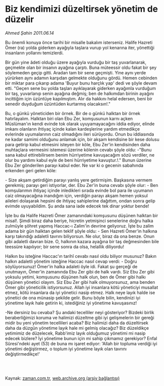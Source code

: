 # Biz kendimizi düzeltirsek yönetim de düzelir

*Ahmed Şahin 2011.06.14*

<td class="columnist-detail">
<p>Bu önemli konuya önce tarihi bir misalle bakalım isterseniz. Halife Hazreti Ömer (ra) yolda giderken ayağıyla taşlara vurup yol kenarına iter, yönettiği insanların yollarını temizlerdi.</p>
<p>
<div id="haberMetinDiv">
<p>Bir gün yine âdeti olduğu üzere ayağıyla vurduğu bir taş yuvarlanarak, geçmekte olan bir insanın ayağına çarptı. Buna müteessir oldu fakat bir şey söylemeden geçip gitti. Aradan tam bir sene geçmişti. Yine aynı yerde yürürken aynı adamın karşıdan gelmekte olduğunu gördü. Hemen cebinden bir miktar para çıkarıp adama 'Buyur bunu harçlık yap' dedi ve şöyle devam etti. "Geçen sene bu yolda taşları ayıklayarak giderken ayağımla vurduğum bir taş, yuvarlanıp senin ayağına değmiş; ben de halkımdan birinin ayağını incittiğim için üzüntüye kapılmıştım. Alır da hakkını helal edersen, beni bir senedir duyduğum üzüntüden kurtarmış olacaksın!."
<p> Bu, o günkü yöneticiden bir örnek. Bir de o günkü halktan bir örnek hatırlayalım. Halktan biri olan Ebu Zer, komşusunun karnı açken Müslüman'ın kendi evinde tok olarak uyuyamayacağını iddia ediyor, elinde imkanı olanların ihtiyaç içinde kalan kardeşlerine yardım etmedikçe evlerinde uyumalarının caiz olmadığını ileri sürüyordu. Onun bu iddiasında ne kadar samimi olduğunu anlamak için, bir akşam kendisine bir kese dolusu para getirip kabul etmesini isteyen bir köle, Ebu Zer'in kendisinden daha muhtaçlara vermesini istemesi üzerine kölenin cevabı şöyle oldu: -"Bunu sana kabul ettirebilirsem benim hürriyetime kavuşacağım sözü verdiler, ne olur bu yardımı kabul eyle de beni hürriyetime kavuştur.!." Bunun üzerine Ebu Zer gönderilen parayı kabul eder. Ne var ki o gecenin sabahında erkenden geri gelen köle:
<p> - Size akşam getirdiğim parayı yanlış yere getirmişim. Başkasına vermem gerekmiş; parayı geri istiyorlar, der. Ebu Zer'in buna cevabı şöyle olur: - Ben komşularımın ihtiyaç içinde inledikleri sırada evinde bol para ile uyumanın caiz olmayacağına inandığım için, verdiğin parayı akşam hemen yoksul aileleri dolaşarak hepsini de ihtiyaç sahiplerine dağıttım, ondan sonra gelip evimde uyuyabildim. Şu anda sana iade edecek tek dinar yoktur bende! 
<p> İşte bu da Halife Hazreti Ömer zamanındaki komşusunu düşünen halktan bir misal!. Şimdi biraz daha beriye, hicretin yetmişinci senelerine doğru halka zulmüyle şöhret yapmış Haccac-ı Zalim'in devrine geliyoruz. İşte bu zalim adama bir gün halktan gelen teklif şöyle oldu: - Sen Hazreti Ömer'in halkına karşı takındığı adaletli tavrını biliyorsun. Ne olur, biraz da ona benze. Onun gibi adaletli davran bize. O, halkının kazara ayağına bir taş değmesinden bile teessüre kapılıyor; bir sene sonra da olsa, helallik diliyordu! 
<p> Halkın bu isteğine Haccac'ın tarihî cevabı nasıl oldu biliyor musunuz? Bakın halkın adaletli yönetim isteğine Haccac nasıl cevap verdi: - Doğru söylüyorsunuz! Ömer'in halka adaleti öyle idi. Fakat şu gerçeği de unutmayın, Ömer'in zamanında Ebu Zer gibi de halk vardı. Siz Ebu Zer gibi yoksulu yetimi, komşusunu düşünen halk olun, ben de Ömer gibi halkı düşünen yönetici olayım. Siz Ebu Zer gibi halk olmuyorsunuz, ama benden Ömer gibi yöneticilik istiyorsunuz. Allah iyi insanlara kötü yöneticiyi musallat etmez, kötü insanlara da iyi yönetici nasip etmez. Halk neye layık halde ise yönetici de ona münasip şekilde gelir. Bunu böyle bilin, kendinizi iyi yönetime layık hale getirin ki, istediğiniz iyi yönetime kavuşasınız! 
<p> -Ne dersiniz bu cevaba? Şu andaki tecelliler neyi gösteriyor? Bizdeki birlik beraberliğimizi koruma ve halimizi düzeltme gibi iyi gelişmelerin bir gereği midir bu yeni yönetim tecellileri acaba? Biz halimizi daha da düzeltirsek daha da düzgün yönetime layık hale mi gelmiş olacağız? Biz düzeldikçe yetimimiz de düzelecek, Rabb'imiz layık olduğumuz yönetimi mi nasip edecek bizlere? İyi yönetime bunun için mi sahip çıkmamız gerekiyor? Enfal Sûresi'ndeki ayet (53) de buna mı işaret ediyor: 'Allah bir topluma verdiği iyi yönetimi değiştirmez, o toplum iyi yönetime layık olan tavrını değiştirmedikçe!' </p></p></p></p></p></p></div>
</p>


<p><br>
		 </br></p></td>

Kaynak: [zaman.com.tr](http://zaman.com.tr/yazar.do?yazino=1146568), [web.archive.org (arşiv bağlantısı)](http://web.archive.org/web/20110818011001/http://www.zaman.com.tr:80/yazar.do?yazino=1146568)

